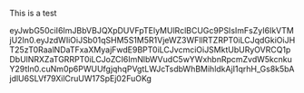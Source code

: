 This is a test

eyJwbG50ciI6ImJBbVBJQXpDUVFpTElyMUlRclBCUGc9PSIsImFsZyI6IkVTMjU2In0.eyJzdWIiOiJSb01qSHM5S1M5R1VjeWZ3WFllRTZRPT0iLCJqdGkiOiJHT25zT0RaalNDaTFxaXMyajFwdE9BPT0iLCJvcmciOiJSMktUbURyOVRCQ1pDbUlNRXZaTGRRPT0iLCJoZCI6ImNlbWVudC5wYWxhbnRpcmZvdW5kcnkuY29tIn0.cuNm0p6PWUUfgjqhqPVgtLWJcTsdbWhBMihldkAjI1qrhH_Gs8k5bAjdlU6SLVf79XilCruUW17SpEj02FuOKg
